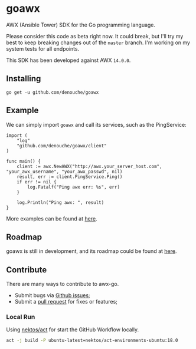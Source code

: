 # goawx

AWX (Ansible Tower) SDK for the Go programming language.

Please consider this code as beta right now. It could break, but I'll try my best to keep breaking changes out of the
`master` branch. I'm working on my system tests for all endpoints.

This SDK has been developed against AWX `14.0.0`.

## Installing

```
go get -u github.com/denouche/goawx
```

## Example

We can simply import `goawx` and call its services, such as the PingService:

```
import (
    "log"
    "github.com/denouche/goawx/client"
)

func main() {
    client := awx.NewAWX("http://awx.your_server_host.com", "your_awx_username", "your_awx_passwd", nil)
    result, err := client.PingService.Ping()
    if err != nil {
        log.Fatalf("Ping awx err: %s", err)
    }

    log.Println("Ping awx: ", result)
}
```

More examples can be found at [here](https://github.com/denouche/goawx/tree/master/examples).

## Roadmap

goawx is still in development, and its roadmap could be found at [here](https://github.com/denouche/goawx/blob/master/ROADMAP.md).

## Contribute

There are many ways to contribute to awx-go.

* Submit bugs via [Github issues](https://github.com/denouche/goawx/issues);
* Submit a [pull request](https://github.com/denouche/goawx/pulls) for fixes or features;

### Local Run

Using [nektos/act](https://github.com/nektos/act) for start the GitHub Workflow locally.

```sh
act -j build -P ubuntu-latest=nektos/act-environments-ubuntu:18.0
```
